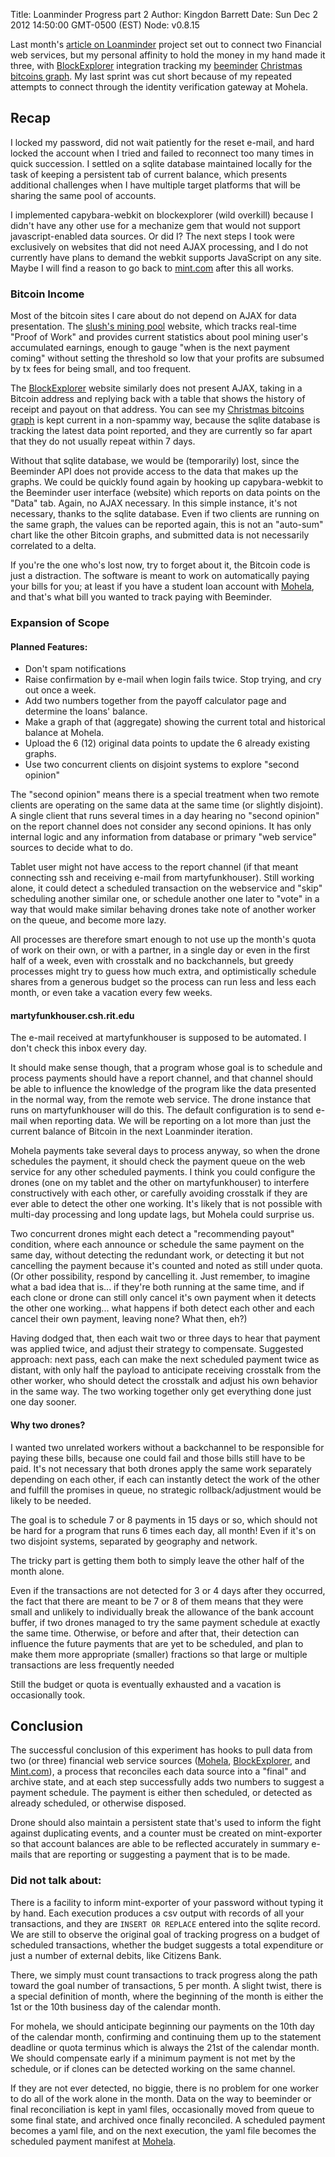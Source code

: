 Title: Loanminder Progress part 2
Author: Kingdon Barrett
Date: Sun Dec 2 2012 14:50:00 GMT-0500 (EST)
Node: v0.8.15

Last month's [article on Loanminder][] project set out to connect two Financial web services, but my personal affinity to hold the money in my hand made it three, with [BlockExplorer][] integration tracking my [beeminder][] [Christmas bitcoins graph][].  My last sprint was cut short because of my repeated attempts to connect through the identity verification gateway at Mohela.

## Recap

I locked my password, did not wait patiently for the reset e-mail, and hard locked the account when I tried and failed to reconnect too many times in quick succession.  I settled on a sqlite database maintained locally for the task of keeping a persistent tab of current balance, which presents additional challenges when I have multiple target platforms that will be sharing the same pool of accounts.

I implemented capybara-webkit on blockexplorer (wild overkill) because I didn't have any other use for a mechanize gem that would not support javascript-enabled data sources.  Or did I?  The next steps I took were exclusively on websites that did not need AJAX processing, and I do not currently have plans to demand the webkit supports JavaScript on any site.  Maybe I will find a reason to go back to [mint.com][] after this all works.

### Bitcoin Income

Most of the bitcoin sites I care about do not depend on AJAX for data presentation.  The [slush's mining pool][] website, which tracks real-time "Proof of Work" and provides current statistics about pool mining user's accumulated earnings, enough to gauge "when is the next payment coming" without setting the threshold so low that your profits are subsumed by tx fees for being small, and too frequent.

The [BlockExplorer][] website similarly does not present AJAX, taking in a Bitcoin address and replying back with a table that shows the history of receipt and payout on that address.  You can see my [Christmas bitcoins graph][] is kept current in a non-spammy way, because the sqlite database is tracking the latest data point reported, and they are currently so far apart that they do not usually repeat within 7 days.

Without that sqlite database, we would be (temporarily) lost, since the Beeminder API does not provide access to the data that makes up the graphs.  We could be quickly found again by hooking up capybara-webkit to the Beeminder user interface (website) which reports on data points on the "Data" tab.  Again, no AJAX necessary.  In this simple instance, it's not necessary, thanks to the sqlite database.  Even if two clients are running on the same graph, the values can be reported again, this is not an "auto-sum" chart like the other Bitcoin graphs, and submitted data is not necessarily correlated to a delta.

If you're the one who's lost now, try to forget about it, the Bitcoin code is just a distraction.  The software is meant to work on automatically paying your bills for you; at least if you have a student loan account with [Mohela][], and that's what bill you wanted to track paying with Beeminder.

### Expansion of Scope

#### Planned Features:

- Don't spam notifications
- Raise confirmation by e-mail when login fails twice.  Stop trying, and cry out once a week.
- Add two numbers together from the payoff calculator page and determine the loans' balance.
- Make a graph of that (aggregate) showing the current total and historical balance at Mohela.
- Upload the 6 (12) original data points to update the 6 already existing graphs.
- Use two concurrent clients on disjoint systems to explore "second opinion"

The "second opinion" means there is a special treatment when two remote clients are operating on the same data at the same time (or slightly disjoint).  A single client that runs several times in a day hearing no "second opinion" on the report channel does not consider any second opinions.  It has only internal logic and any information from database or primary "web service" sources to decide what to do.

Tablet user might not have access to the report channel (if that meant connecting ssh and receiving e-mail from martyfunkhouser).  Still working alone, it could detect a scheduled transaction on the webservice and "skip" scheduling another similar one, or schedule another one later to "vote" in a way that would make similar behaving drones take note of another worker on the queue, and become more lazy.

All processes are therefore smart enough to not use up the month's quota of work on their own, or with a partner, in a single day or even in the first half of a week, even with crosstalk and no backchannels, but greedy processes might try to guess how much extra, and optimistically schedule shares from a generous budget so the process can run less and less each month, or even take a vacation every few weeks.

#### martyfunkhouser.csh.rit.edu

The e-mail received at martyfunkhouser is supposed to be automated.  I don't check this inbox every day.

It should make sense though, that a program whose goal is to schedule and process payments should have a report channel, and that channel should be able to influence the knowledge of the program like the data presented in the normal way, from the remote web service.  The drone instance that runs on martyfunkhouser will do this.  The default configuration is to send e-mail when reporting data.  We will be reporting on a lot more than just the current balance of Bitcoin in the next Loanminder iteration.

Mohela payments take several days to process anyway, so when the drone schedules the payment, it should check the payment queue on the web service for any other scheduled payments.  I think you could configure the drones (one on my tablet and the other on martyfunkhouser) to interfere constructively with each other, or carefully avoiding crosstalk if they are ever able to detect the other one working.  It's likely that is not possible with multi-day processing and long update lags, but Mohela could surprise us.

Two concurrent drones might each detect a "recommending payout" condition, where each announce or schedule the same payment on the same day, without detecting the redundant work, or detecting it but not cancelling the payment because it's counted and noted as still under quota.  (Or other possibility, respond by cancelling it.  Just remember, to imagine what a bad idea that is... if they're both running at the same time, and if each clone or drone can still only cancel it's own payment when it detects the other one working... what happens if both detect each other and each cancel their own payment, leaving none?  What then, eh?)

Having dodged that, then each wait two or three days to hear that payment was applied twice, and adjust their strategy to compensate.  Suggested approach: next pass, each can make the next scheduled payment twice as distant, with only half the payload to anticipate receiving crosstalk from the other worker, who should detect the crosstalk and adjust his own behavior in the same way.  The two working together only get everything done just one day sooner.

#### Why two drones?

I wanted two unrelated workers without a backchannel to be responsible for paying these bills, because one could fail and those bills still have to be paid.  It's not necessary that both drones apply the same work separately depending on each other, if each can instantly detect the work of the other and fulfill the promises in queue, no strategic rollback/adjustment would be likely to be needed.

The goal is to schedule 7 or 8 payments in 15 days or so, which should not be hard for a program that runs 6 times each day, all month!  Even if it's on two disjoint systems, separated by geography and network.

The tricky part is getting them both to simply leave the other half of the month alone.

Even if the transactions are not detected for 3 or 4 days after they occurred, the fact that there are meant to be 7 or 8 of them means that they were small and unlikely to individually break the allowance of the bank account buffer, if two drones managed to try the same payment schedule at exactly the same time.  Otherwise, or before and after that, their detection can influence the future payments that are yet to be scheduled, and plan to make them more appropriate (smaller) fractions so that large or multiple transactions are less frequently needed

Still the budget or quota is eventually exhausted and a vacation is occasionally took.

## Conclusion

The successful conclusion of this experiment has hooks to pull data from two (or three) financial web service sources ([Mohela][], [BlockExplorer][], and [Mint.com][]), a process that reconciles each data source into a "final" and archive state, and at each step successfully adds two numbers to suggest a payment schedule.  The payment is either then scheduled, or detected as already scheduled, or otherwise disposed.

Drone should also maintain a persistent state that's used to inform the fight against duplicating events, and a counter must be created on mint-exporter so that account balances are able to be reflected accurately in summary e-mails that are reporting or suggesting a payment that is to be made.

### Did not talk about:

There is a facility to inform mint-exporter of your password without typing it by hand.  Each execution produces a csv output with records of all your transactions, and they are `INSERT OR REPLACE` entered into the sqlite record.  We are still to observe the original goal of tracking progress on a budget of scheduled transactions, whether the budget suggests a total expenditure or just a number of external debits, like Citizens Bank.

There, we simply must count transactions to track progress along the path toward the goal number of transactions, 5 per month.  A slight twist, there is a special definition of month, where the beginning of the month is either the 1st or the 10th business day of the calendar month.

For mohela, we should anticipate beginning our payments on the 10th day of the calendar month, confirming and continuing them up to the statement deadline or quota terminus which is always the 21st of the calendar month.  We should compensate early if a minimum payment is not met by the schedule, or if clones can be detected working on the same channel.

If they are not ever detected, no biggie, there is no problem for one worker to do all of the work alone in the month.  Data on the way to beeminder or final reconciliation is kept in yaml files, occasionally moved from queue to some final state, and archived once finally reconciled.  A scheduled payment becomes a yaml file, and on the next execution, the yaml file becomes the scheduled payment manifest at [Mohela][].

[article on Loanminder]: http://marty.nerdland.info/loanminder-progress
[BlockExplorer]: http://www.blockexplorer.com/
[Christmas bitcoins graph]: http://beeminder.com/yebyenw/goals/christmas-bitcoins
[beeminder]: http://www.beeminder.com
[slush's mining pool]: http://mining.bitcoin.cz
[Mohela]: http://www.mohela.com
[mint.com]: http://www.mint.com
